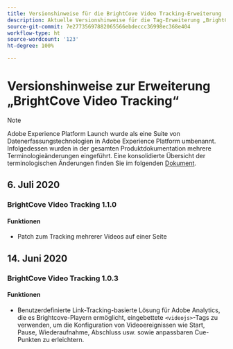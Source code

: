 ```yaml
---
title: Versionshinweise für die BrightCove Video Tracking-Erweiterung
description: Aktuelle Versionshinweise für die Tag-Erweiterung „BrightCove Video Tracking“ in Adobe Experience Platform.
source-git-commit: 7e27735697882065566ebdeccc36998ec368e404
workflow-type: ht
source-wordcount: '123'
ht-degree: 100%

---
```


# Versionshinweise zur Erweiterung „BrightCove Video Tracking“

>[!NOTE]
>
>Adobe Experience Platform Launch wurde als eine Suite von Datenerfassungstechnologien in Adobe Experience Platform umbenannt. Infolgedessen wurden in der gesamten Produktdokumentation mehrere Terminologieänderungen eingeführt. Eine konsolidierte Übersicht der terminologischen Änderungen finden Sie im folgenden [Dokument](../../../term-updates.md).

## 6. Juli 2020

### BrightCove Video Tracking 1.1.0

#### Funktionen

* Patch zum Tracking mehrerer Videos auf einer Seite

## 14. Juni 2020

### BrightCove Video Tracking 1.0.3

#### Funktionen

* Benutzerdefinierte Link-Tracking-basierte Lösung für Adobe Analytics, die es Brightcove-Playern ermöglicht, eingebettete `<videojs>`-Tags zu verwenden, um die Konfiguration von Videoereignissen wie Start, Pause, Wiederaufnahme, Abschluss usw. sowie anpassbaren Cue-Punkten zu erleichtern.
